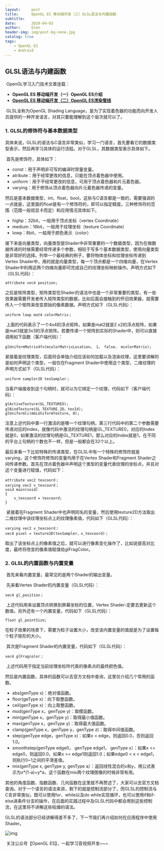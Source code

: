 ```yaml
---
layout:     post
title:      OpenGL ES 移动端开发（三）GLSL语法与内建函数
subtitle:   
date:       2020-04-03
author:     Glen
header-img: img/post-bg-none.jpg
catalog: true
tags:
    - OpenGL ES
    - Android
---
```


## GLSL语法与内建函数

​	OpenGL学习入门技术文章连载：

- **OpenGL ES 移动端开发（一）OpenGL ES介绍** 
- [**OpenGL ES 移动端开发（二）OpenGL ES渲染管线**](http://mp.weixin.qq.com/s?__biz=MzI3MDk2ODI5MA==&mid=2247483659&idx=1&sn=9e3c30f5ebc326076ccbce115e83a402&chksm=eac9b586ddbe3c90498384e3a0fb238a0e9679f736f038efc323cb9d8852a40c927bdbe0fece&scene=21#wechat_redirect) 

​    GLSL全称为OpenGL Shading Language，是为了实现着色器的功能而向开发人员提供的一种开发语言，对其只要能理解到这个层次就可以了。

### **1. GLSL的修饰符与基本数据类型**

​    具体来说，GLSL的语法与C语言非常类似，学习一门语言，首先要看它的数据类型表示，然后再学习具体的运行流程。对于GLSL，其数据类型表示具体如下。

​    首先是修饰符，具体如下：

- const：用于声明非可写的编译时常量变量。
- atribute：用于经常更改的信息，只能在顶点着色器中使用。
- uniform：用于不经常更改的信息，可用于顶点着色器和片元着色器。
- varying：用于修饰从顶点着色器向片元着色器传递的变量。

​    然后是基本数据类型，int，float，bool，这些与C语言都是一致的，需要强调的一点就是，这里面的float是有一个修饰符的，即可以指定精度。三种修饰符的范围（范围一般视显卡而定）和应用情况具体如下。

- highp：32bit，一般用于顶点坐标（vertex Coordinate）
- medium：16bit，一般用于纹理坐标（texture Coordinate）
- lowp：8bit，一般用于颜色表示（color）

​    接下来是向量类型，向量类型是Shader中非常重要的一个数据类型，因为在做数据传递的时候需要经常传递多个参数，相较于写多个基本数据类型，使用向量类型是非常好的选择。列举一个最经典的例子，要将物体坐标和纹理坐标传递到Vertex Shader中，用的就是向量类型，每一个顶点都是一个四维向量，在Vertex Shader中利用这两个四维向量即可完成自己的纹理坐标映射操作。声明方式如下（GLSL代码）：

```
attribute vec4 position;
```

​    之后是矩阵类型，矩阵类型在Shader的语法中也是一个非常重要的类型，有一些效果器需要开发者传入矩阵类型的数据，比如后面会接触到的怀旧效果器，就需要传入一个矩阵来改变原始的像素数据。声明方式如下（GLSL代码）：

```
uniform lowp mat4 colorMatrix；
```

​    上面的代码表示了一个4x4的浮点矩阵，如果是mat2就是2 x2的浮点矩阵，如果是mat3就是3x3的浮点矩阵。若要传递一个矩阵到实际的Shader中，则可以直接调用如下函数（客户端代码）：

```
glUniformMatrix4fv(mcolorMatrixLocation， 1， false， mcolorMatrix);
```

​    紧接着是纹理类型，后面将会单独介绍应该如何加载以及渲染纹理，这里要讲解的是如何声明这个类型，一般仅在Fragment Shader中使用这个类型，二维纹理的声明方式如下（GLSL代码）：

```
uniform sampler2D texSampler；
```

​    当客户端接收到这个句柄时，就可以为它绑定一个纹理，代码如下（客户端代码）：

```
glActiveTexture(GL_TEXTUREO);
glBindTexture(GL_TEXTURE_2D，texId);
glUniformli(mGLUniformTexture, 0);
```

​    注意上述代码中第一行激活的是哪一个纹理句柄，第三行代码中的第二个参数需要传递对应的Index，就像代码中激活的纹理句柄是GL_TEXTURE0，对应的Index就是0，如果激活的纹理句柄是GL_TEXTURE1，那么对应的Index就是1，在不同的平台上句柄的个数也不一样，但是一般都会在32个以上。

​    最后来看一下比较特殊的传递类型，在GLSL中有一个特殊的修饰符就是varying，这个修饰符修饰的变量均用于在Vertex Shader和Fragment Shader之间传递参数。首先在顶点着色器中声明这个类型的变量代表纹理的坐标点，并且对这个变量进行赋值，代码如下：

```
attribute vec2 texcoord；
varying vec2 v_texcoord；
void main(void)
{
	v_texcoord = texcoord;
}
```

​    紧接着在Fragment Shader中也声明同名的变量，然后使用texture2D方法取出二维纹理中该纹理坐标点上的纹理像素值，代码如下（GLSL代码）：

```
varying vec2 v_texcoord；
vec4 pixel = texture2D(texSampler，v_texcoord)；
```

​    取出了该坐标点上的像素值之后，就可以进行像素变化操作了，比如说提高对比度，最终将改变的像素值赋值给glFragColor。

### **2. GLSL的内置函数与内置变量**

​    首先来看内置变量，最常见的是两个Shader的输出变量。

​    先来看Vertex Shader的内置变量（GLSL代码）：

```
vec4 gl_position；
```

​    上述代码用来设置顶点转换到屏幕坐标的位置，Vertex Shader-定要去更新这个数值。另外还有一个内置变量，代码如下（GLSL代码）：

```
float gl_pointSize;
```

​    在粒子效果的场景下，需要为粒子设置大小，改变该内置变量的值就是为了设置每个粒子矩形的大小。

​    其次是Fragment Shader的内置变量，代码如下（GLSL代码）：

```
vec4 glFragcolor；
```

​    上述代码用于指定当前纹理坐标所代表的像素点的最终颜色值。

​    然后是内置函数，具体的函数可以去官方文档中查询，这里仅介绍几个常用的函数。

- abs(genType x)：绝对值函数。
- floor(geType x)：向下取整函数。
- ceil(genType x)：向上取整函数。
- mod(genType x，genType y)：取模函数。
- min(genType x，genType y)：取得最小值函数。
- max(genType x，genType y)：取得最大值函数。
- clamp(genType x，genType y，genType z)：取得中间值函数。
- step(genType edge，genType x)：如果x < edge，则返回0.0，否则返回1.0。
- smoothstep(genType edge0， genType edge1， genType x）：如果x <= edge0，则返回0.0，如果x >= edge1则返回1.0；如果edge0 < x < edge1，则执行0~1之间的平滑差值。
- mix(genType x, genType y, genType a）：返回线性混合的x和y，用公式表示为x*(1-a)+y*a，这个函数在mix两个纹理图像的时候非常有用。

​    其他的角度函数、指数函数、几何函数在这里就不再赘述了，大家可以去官方文档查询。对于一个语言的语法来讲，剩下的就是控制流部分了，而GLSL的控制流与C言非常类似，既可以使用for、while以及do while实现循环，也可以使用if和if-else进条件分支的操作，在后面的实践过程中及GLSL代码中都会用到这些控制流，在这里将不讲解这些枯燥的语法。

​    GLSL的语法部分已经讲解得差不多了，下一节我们再介绍如何在应用程序中使用Shader。

![img](https://mmbiz.qpic.cn/mmbiz/A49JfDqSH0BricIm3BuCx8cYe13YdshMSib4kVicC4ianrIeUVyqY0hYLmpCAVTibhNiavCIIxiaUoPGTzckkPsK3x9aw/640?wx_fmt=gif&tp=webp&wxfrom=5&wx_lazy=1)

​						关注公众号【OpenGL ES】，一起学习音视频开发~~~